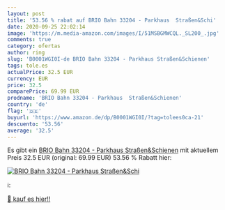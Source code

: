 ```yaml
---
layout: post
title: '53.56 % rabat auf BRIO Bahn 33204 - Parkhaus  Straßen&Schi'
date: 2020-09-25 22:02:14
image: 'https://m.media-amazon.com/images/I/51MSBGMWCQL._SL200_.jpg'
comments: true
category: ofertas
author: ring
slug: 'B0001WGI0I-de BRIO Bahn 33204 - Parkhaus Straßen&Schienen'
tags: tole.es
actualPrice: 32.5 EUR
currency: EUR
price: 32.5
comparePrice: 69.99 EUR
prodname: 'BRIO Bahn 33204 - Parkhaus  Straßen&Schienen'
country: 'de'
flag: '🇩🇪'
buyurl: 'https://www.amazon.de/dp/B0001WGI0I/?tag=tolees0ca-21'
descuento: '53.56'
average: '32.5'
---
```


Es gibt ein [BRIO Bahn 33204 - Parkhaus  Straßen&Schienen](https://www.amazon.de/dp/B0001WGI0I/?tag=tolees0ca-21) mit aktuellem Preis 32.5 EUR (original: 69.99 EUR) 53.56 % Rabatt hier:

[![BRIO Bahn 33204 - Parkhaus  Straßen&Schi](https://m.media-amazon.com/images/I/51MSBGMWCQL._SL200_.jpg)](https://www.amazon.de/dp/B0001WGI0I/?tag=tolees0ca-21)

ℹ️:


[🛒 kauf es hier!!](https://www.amazon.de/dp/B0001WGI0I/?tag=tolees0ca-21)
